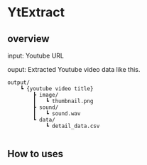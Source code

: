 # YtExtract

## overview

input: Youtube URL

ouput: Extracted Youtube video data like this.

```
output/
    ┗ {youtube video title}
        ┣ image/
        ┃   ┗ thumbnail.png
        ┣ sound/
        ┃   ┗ sound.wav
        ┗ data/
            ┗ detail_data.csv
        
```

## How to uses

